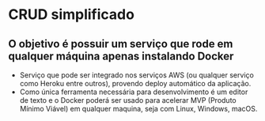 # CRUD simplificado

## O objetivo é possuir um serviço que rode em qualquer máquina apenas instalando Docker

* Serviço que pode ser integrado nos serviços AWS (ou qualquer serviço como Heroku entre outros), provendo deploy automático da aplicação.
* Como única ferramenta necessária para desenvolvimento é um editor de texto e o Docker poderá ser usado para acelerar MVP (Produto Mínimo Viável) em qualquer maquina, seja com Linux, Windows, macOS.

<!-- Porque rodar seu código no Docker?? -->